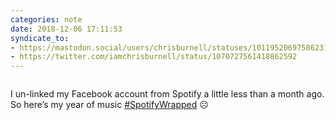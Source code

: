 ```yaml
---
categories: note
date: 2018-12-06 17:11:53
syndicate_to:
- https://mastodon.social/users/chrisburnell/statuses/101195206975862319
- https://twitter.com/iamchrisburnell/status/1070727561418862592
---
```


<figure class="media">
    <a href="https://chrisburnell.com/static/2018-12-06_1701.png"><img src="https://chrisburnell.com/static/2018-12-06_1701.png" alt=""></a>
</figure>





I un-linked my Facebook account from Spotify a little less than a month ago. So here’s my year of music <a href="https://twitter.com/hashtag/SpotifyWrapped" rel="external">#SpotifyWrapped</a> ☹️


